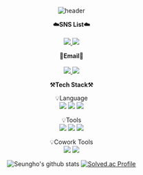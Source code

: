 <div align = "center">
  
![header](https://capsule-render.vercel.app/api?type=waving&color=black&height=200&section=header&text=Welcome&fontSize=60&animation=fadeIn&fontAlignY=38&desc=Seungho's%20GitHub%20Profile&descAlignY=55&descAlign=62)
<!-- SNS -->
<p>
  <Strong>☁️SNS List☁️</Strong><br><br>
  <!-- Instagram -->
  <a href="https://www.instagram.com/8_sh_8/" target="_blank">
    <img src="https://img.shields.io/badge/Instagram-CB3F7C?style=flat-square&logo=Instagram&logoColor=white"/>
  </a>
  <!-- Facebook -->
  <a href="https://www.facebook.com/profile.php?id=100007227038704" target="_blank">
    <img src="https://img.shields.io/badge/Facebook-1877F2?style=flat-square&logo=Facebook&logoColor=white"/>
  </a>
</p>

<!-- Email -->
<p>
  <Strong>📧Email📧</Strong><br><br>
  <a href="mailto:seungho3623@inha.edu" target="_blank">
    <img src="https://img.shields.io/badge/seungho3623@inha.edu-EA4335?style=flat-square&logo=Gmail&logoColor=white"/>
  </a>
  <a href="mailto:seungho3623@naver.com" target="_blank">
    <img src="https://img.shields.io/badge/seungho3623@naver.com-03C75A?style=flat-square&logo=Naver&logoColor=white"/>
  </a>
</p>

<!-- Tech Stack -->
<p>
    <Strong>⚒️Tech Stack⚒️</Strong><br>
</p>

<p display="inline-block">
    💡Language <br>
      <img src="https://img.shields.io/badge/C-A8B9CC?style=for-the-badge&logo=C&logoColor=white">
      <img src="https://img.shields.io/badge/C++-00599C?style=for-the-badge&logo=C++&logoColor=white">
      <img src="https://img.shields.io/badge/Java-007396?style=for-the-badge&logo=Java&logoColor=white"> 
</p>

<p display="inline-block">
    💡Tools <br>
      <img src="https://img.shields.io/badge/IntelliJ-000000?style=for-the-badge&logo=IntelliJ IDEA&logoColor=white">
      <img src="https://img.shields.io/badge/vscode-007ACC?style=for-the-badge&logo=Visual Studio Code&logoColor=white">
      <img src="https://img.shields.io/badge/STM32-03234B?style=for-the-badge&logo=STMicroelectronics&logoColor=white">
</p>

<p display="inline-block">
    💡Cowork Tools <br>
      <img src="https://img.shields.io/badge/Github-000000?style=for-the-badge&logo=github&logoColor=white">
      <img src="https://img.shields.io/badge/Slack-000000?style=for-the-badge&logo=Slack&logoColor=white">
</p>
</div>

<div align = "center">
  
  ![Seungho's github stats](https://github-readme-stats.vercel.app/api?username=seungho3623&show_icons=true&theme=radical)
  [![Solved.ac Profile](http://mazassumnida.wtf/api/v2/generate_badge?boj=seungho3623)](https://solved.ac/seungho3623/)
  
 </div>
